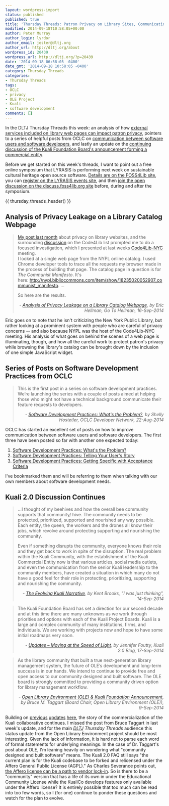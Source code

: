 ```yaml
---
layout: wordpress-import
status: published
published: true
title: 'Thursday Threads: Patron Privacy on Library Sites, Communicating with Developers, Kuali Continued'
modified: 2014-09-18T10:58:05+00:00
author: Peter Murray
author_login: lyrdor
author_email: jester@dltj.org
author_url: http://dltj.org/about
wordpress_id: 20439
wordpress_url: http://dltj.org/?p=20439
date: '2014-09-18 06:58:05 -0400'
date_gmt: '2014-09-18 10:58:05 -0400'
category: Thursday Threads
categories:
- Thursday Threads
tags:
- OCLC
- privacy
- OLE Project
- Kuali
- software development
comments: []
---
```


<p>In the DLTJ Thursday Threads this week: an analysis of how <a href="/article/thursday-threads-2014w37/#p20439-privacy-analysis">external services included on library web pages can impact patron privacy</a>, pointers to a series of helpful posts from OCLC on <a href="/article/thursday-threads-2014w37/#p20439-oclc">communication between software users and software developers</a>, and lastly an update on the <a href="/article/thursday-threads-2014w37/#p20439-kuali">continuing discussion of the Kuali Foundation Board's announcement forming a commercial entity</a>.</p>
<p>Before we get started on this week's threads, I want to point out a free online symposium that LYRASIS is performing next week on sustainable cultural heritage open source software.  <a href="https://foss4lib.org/article/2014/sep/schoss-open-symposium">Details are on the FOSS4Lib site</a>, you can <a href="https://www.lyrasis.org/Pages/EventDetail.aspx?Eid=9C1ABDC3-B124-E411-88A4-002219586F0D">register on the LYRASIS events site</a>, and then <a href="https://discuss.foss4lib.org/">join the open discussion on the discuss.foss4lib.org site</a> before, during and after the symposium.</p>
{{ thursday_threads_header() }}
<h2 id="p20439-privacy-analysis">Analysis of Privacy Leakage on a Library Catalog Webpage</h2>
<blockquote><p><a href="http://go-to-hellman.blogspot.fr/2014/08/libraries-are-giving-away-user-privacy.html" title="Go To Hellman: Libraries are Giving Away the User-Privacy Store">My post last month</a> about privacy on library websites, and the surrounding <a href="https://listserv.nd.edu/cgi-bin/wa?A1=ind1408&amp;L=CODE4LIB#142">discussion</a> on the Code4Lib list prompted me to do a focused investigation, which I presented at last weeks <a href="http://libguides.metro.org/c4lnyc2014" title="2014 - Code4LibNYC Special Interest Group - METRO LibGuides at Metropolitan New York Library Council">Code4Lib-NYC</a> meeting.<br />
I looked at a single web page from the NYPL online catalog. I used Chrome developer tools to trace all the requests my browser made in the process of building that page. The catalog page in question is for <i>The Communist Manifesto</i>. It's here:&nbsp;<a href="http://nypl.bibliocommons.com/item/show/18235020052907_communist_manifesto" title="http://nypl.bibliocommons.com/item/show/18235020052907_communist_manifesto">http://nypl.bibliocommons.com/item/show/18235020052907_communist_manifesto</a>. ...</p>
<p>So here are the results.
<div style="text-align: right; width: 100%;"><cite>- <a href="http://go-to-hellman.blogspot.com/2014/09/analysis-of-privacy-leakage-on-library.html" title="Analysis of Privacy Leakage on a Library Catalog Webpage | Go To Hellman">Analysis of Privacy Leakage on a Library Catalog Webpage</a>, by Eric Hellman, Go To Hellman, 16-Sep-2014</cite></div>
</blockquote>
<p>Eric goes on to note that he isn't criticizing the New York Public Library, but rather looking at a prominent system with people who are careful of privacy concerns -- and also because NYPL was the host of the Code4Lib-NYC meeting.  His analysis of what goes on behind the scenes of a web page is illuminating, though, and how all the careful work to protect patron's privacy while browsing the library's catalog can be brought down by the inclusion of one simple JavaScript widget.</p>
<h2 id="p20439-oclc">Series of Posts on Software Development Practices from OCLC</h2>
<blockquote><p>This is the first post in a series on software development practices. We&rsquo;re launching the series with a couple of posts aimed at helping those who might not have a technical background communicate their feature requests to developers.
<div style="text-align: right; width: 100%;"><cite>- <a href="http://oclc.org/developer/news/2014/software-development-practices-whats-the-problem.en.html" title="Software Development Practices: What's the Problem? | OCLC Developer Network">Software Development Practices: What's the Problem?</a>, by Shelly Hostetler, OCLC Developer Network, 22-Aug-2014</cite></div>
</blockquote>
<p>OCLC has started an excellent set of posts on how to improve communication between software users and software developers.  The first three have been posted so far with another one expected today:</p>
<ol>
<li><a href="http://oclc.org/content/developer/worldwide/en_us/news/2014/software-development-practices-whats-the-problem.html" title="301 Moved Permanently">Software Development Practices: What's the Problem?</a></li>
<li><a href="http://oclc.org/content/developer/worldwide/en_us/news/2014/software-development-practices-telling-your-users-story.html" title="301 Moved Permanently">Software Development Practices: Telling Your User's Story</a></li>
<li><a href="http://oclc.org/content/developer/worldwide/en_us/news/2014/software-development-practices-getting-specific-with-acceptance-criteria.html" title="301 Moved Permanently">Software Development Practices: Getting Specific with Acceptance Criteria</a></li>
</ol>
<p>I've bookmarked them and will be referring to them when talking with our own members about software development needs.</p>
<h2 id="p20439-kuali">Kuali 2.0 Discussion Continues</h2>
<blockquote><p>...I thought of my beehives and how the overall bee community supports that community/ hive.  The community needs to be protected, prioritized, supported and nourished any way possible. Each entity, the queen, the workers and the drones all know their jobs, which revolve around protecting supporting and nourishing the community.</p>
<p>Even if something disrupts the community, everyone knows their role and they get back to work in spite of the disruption. The real problem within the Kuali Community, with the establishment of the Kuali Commercial Entity now is that various articles, social media outlets, and even the communication from the senior Kuali leadership to the community members, have created a situation in which many do not have a good feel for their role in protecting, prioritizing, supporting and nourishing the community.
<div style="text-align: right; width: 100%;"><cite>- <a href="http://blog.kentbrooks.com/?p=2399" title="The Evolving Kuali Narrative | Kent Brooks&#039; blog">The Evolving Kuali Narrative</a>, by Kent Brooks, "I was just thinking", 14-Sep-2014</cite></div>
</blockquote>
<blockquote><p>The Kuali Foundation Board has set a direction for our second decade and at this time there are many unknowns as we work through priorities and options with each of the Kuali Project Boards. Kuali is a large and complex community of many institutions, firms, and individuals.  We are working with projects now and hope to have some initial roadmaps very soon.
<div style="text-align: right; width: 100%;"><cite>- <a href="https://blog.kuali.org/?p=106" title="Updates &ndash; Moving at the Speed of Light | Kuali 2.0 Blog">Updates &ndash; Moving at the Speed of Light</a>, by Jennifer Foutty, Kuali 2.0 Blog, 17-Sep-2014</cite></div>
</blockquote>
<blockquote><p>As the library community that built a true next-generation library management system, the future of OLE&rsquo;s development and long-term success is in our hands. We intend to continue to provide free and open access to our community designed and built software. The OLE board is strongly committed to providing a community driven option for library management workflow.
<div style="text-align: right; width: 100%;"><cite>- <a href="http://kualiole.tumblr.com/post/97074358479/open-library-environment-ole-kuali-foundation" title="Open Library Environment (OLE) & Kuali Foundation Announcement | Kuali Ole">Open Library Environment (OLE) & Kuali Foundation Announcement</a>, by Bruce M. Taggart (Board Chair, Open Library Environment (OLE)), 9-Sep-2014</cite></div>
</blockquote>
<p>Building on <a href="/article/thursday-threads-2014w36/">previous</a> <a href="/article/thursday-threads-2014w35/#p19841-kuali">updates</a> <a href="/article/kuali-reboots-into-commercial-entity/">here</a>, the story of the commercialization of the Kuali collaborative continues.  I missed the post from Bruce Taggart in last week's update, and for the main <i><acronym title="Disruptive Library Technology Jester">DLTJ</acronym> Thursday Threads</i> audience this status update from the Open Library Environment project should be most interesting.  Given the lack of information, it is hard not to parse each word of formal statements for underlying meanings.  In the case of Dr. Taggart's post about OLE, I'm leaning heavily on wondering what "community designed and built software" means.  The Kuali 2.0 FAQ still says "the current plan is for the Kuali codebase to be forked and relicensed under the Affero General Public License (AGPL)."  As Charles Severance points out, <a href="http://www.dr-chuck.com/csev-blog/2014/09/how-to-achieve-vendor-lock-in-with-a-legit-open-source-license-affero-gpl/" title="How to Achieve Vendor Lock-in with a Legit Open Source License &ndash; Affero GPL | Dr. Chuck's Blog">the Affero license can be a path to vendor lock-in</a>.  So is there to be a "community" version that has a life of its own in under the Educational Community License while the KualiCo develops features only available under the Affero license?  It is entirely possible that too much can be read into too few words, so I (for one) continue to ponder these questions and watch for the plan to evolve.</p>
